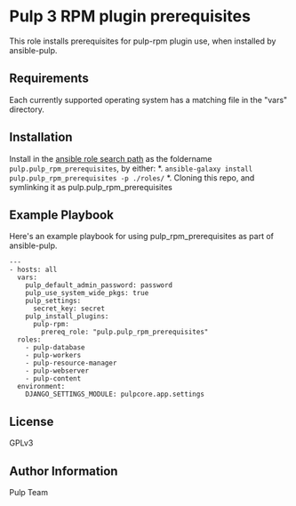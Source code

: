Pulp 3 RPM plugin prerequisites
===============================

This role installs prerequisites for pulp-rpm plugin use, when installed by
ansible-pulp.

Requirements
------------

Each currently supported operating system has a matching file in the "vars"
directory.

Installation
------------

Install in the [ansible role search path](https://docs.ansible.com/ansible/latest/user_guide/playbooks_reuse_roles.html#role-search-path)
as the foldername `pulp.pulp_rpm_prerequisites`, by either:
*. `ansible-galaxy install pulp.pulp_rpm_prerequisites -p ./roles/`
*. Cloning this repo, and symlinking it as pulp.pulp_rpm_prerequisites

Example Playbook
----------------

Here's an example playbook for using pulp_rpm_prerequisites as part of ansible-pulp.

    ---
    - hosts: all
      vars:
        pulp_default_admin_password: password
        pulp_use_system_wide_pkgs: true
        pulp_settings:
          secret_key: secret
        pulp_install_plugins:
          pulp-rpm:
            prereq_role: "pulp.pulp_rpm_prerequisites"
      roles:
        - pulp-database
        - pulp-workers
        - pulp-resource-manager
        - pulp-webserver
        - pulp-content
      environment:
        DJANGO_SETTINGS_MODULE: pulpcore.app.settings

License
-------

GPLv3

Author Information
------------------

Pulp Team
